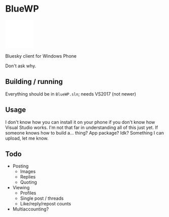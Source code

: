 # BlueWP

![image](https://raw.githubusercontent.com/Gargaj/BlueWP/main/BlueWP/Assets/Square44x44Logo.scale-200.png)

Bluesky client for Windows Phone

Don't ask why.

## Building / running
Everything should be in `BlueWP.sln`; needs VS2017 (not newer)

## Usage
I don't know how you can install it on your phone if you don't know how Visual Studio works. 
I'm not that far in understanding all of this just yet.
If someone knows how to build a... thing? App package? Idk? Something I can upload, let me know.

## Todo
- Posting
  - Images
  - Replies
  - Quoting
- Viewing
  - Profiles
  - Single post / threads
  - Like/reply/repost counts
- Multiaccounting?
